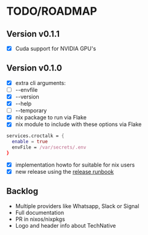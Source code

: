 # TODO/ROADMAP


## Version v0.1.1

- [x] Cuda support for NVIDIA GPU's 


## Version v0.1.0

- [x] extra cli arguments:
 - [ ] --envfile
 - [x] --version
 - [x] --help
 - [ ] --temporary
- [x] nix package to run via Flake
- [x] nix module to include with these options via Flake

```nix
services.croctalk = {
  enable = true
  envFile = /var/secrets/.env
}
```
- [x] implementation howto for suitable for nix users
- [x] new release using the [release runbook](RELEASE-RUNBOOK.md)

## Backlog

- Multiple providers like Whatsapp, Slack or Signal 
- Full documentation
- PR in nixos/nixpkgs
- Logo and header info about TechNative
